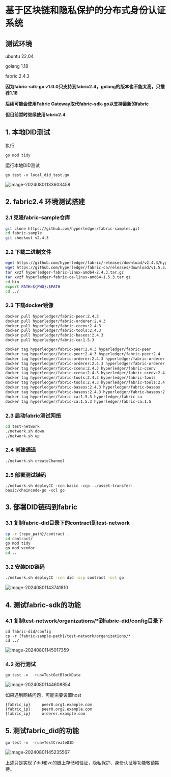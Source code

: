 # 基于区块链和隐私保护的分布式身份认证系统

## 测试环境
ubuntu 22.04

golang 1.18

fabric 2.4.3

**因为fabric-sdk-go v1.0.0只支持到fabric2.4，golang的版本也不能太高，只推荐1.18**

**后续可能会使用Fabric Gateway取代fabric-sdk-go以支持最新的fabric**

**但目前暂时继续使用fabric2.4**

## 1. 本地DID测试
执行
```shell
go mod tidy
```
运行本地DID测试
```shell
go test -v local_did_test.go
```

![image-20240801133603458](https://gitee.com/wujian2023/typora_images/raw/master/auto_upload/image-20240801133603458.png)

## 2. fabric2.4 环境测试搭建

### 2.1 克隆fabric-sample仓库

```bash
git clone https://github.com/hyperledger/fabric-samples.git
cd fabric-sample
git checkout v2.4.3
```

### 2.2 下载二进制文件

```bash
wget https://github.com/hyperledger/fabric/releases/download/v2.4.3/hyperledger-fabric-linux-amd64-2.4.3.tar.gz
wget https://github.com/hyperledger/fabric-ca/releases/download/v1.5.3/hyperledger-fabric-ca-linux-amd64-1.5.3.tar.gz
tar xvzf hyperledger-fabric-linux-amd64-2.4.3.tar.gz
tar xvzf hyperledger-fabric-ca-linux-amd64-1.5.3.tar.gz
cd bin
export PATH=${PWD}:$PATH
cd ../
```

### 2.3 下载docker镜像

```bash
docker pull hyperledger/fabric-peer:2.4.3
docker pull hyperledger/fabric-orderer:2.4.3
docker pull hyperledger/fabric-ccenv:2.4.3
docker pull hyperledger/fabric-tools:2.4.3
docker pull hyperledger/fabric-baseos:2.4.3
docker pull hyperledger/fabric-ca:1.5.3

docker tag hyperledger/fabric-peer:2.4.3 hyperledger/fabric-peer
docker tag hyperledger/fabric-peer:2.4.3 hyperledger/fabric-peer:2.4
docker tag hyperledger/fabric-orderer:2.4.3 hyperledger/fabric-orderer
docker tag hyperledger/fabric-orderer:2.4.3 hyperledger/fabric-orderer:2.4
docker tag hyperledger/fabric-ccenv:2.4.3 hyperledger/fabric-ccenv
docker tag hyperledger/fabric-ccenv:2.4.3 hyperledger/fabric-ccenv:2.4
docker tag hyperledger/fabric-tools:2.4.3 hyperledger/fabric-tools
docker tag hyperledger/fabric-tools:2.4.3 hyperledger/fabric-tools:2.4
docker tag hyperledger/fabric-baseos:2.4.3 hyperledger/fabric-baseos
docker tag hyperledger/fabric-baseos:2.4.3 hyperledger/fabric-baseos:2.4
docker tag hyperledger/fabric-ca:1.5.3 hyperledger/fabric-ca
docker tag hyperledger/fabric-ca:1.5.3 hyperledger/fabric-ca:1.5
```

### 2.3  启动fabric测试网络

```bash
cd test-network
./network.sh down
./network.sh up
```

### 2.4 创建通道

```bash
./network.sh createChannel
```

### 2.5 部署测试链码

```
./network.sh deployCC -ccn basic -ccp ../asset-transfer-basic/chaincode-go -ccl go
```

## 3. 部署DID链码到fabric

### 3.1 复制fabric-did目录下的contract到test-network

```bash
cp -r {repo_path}/contract .
cd contract/
go mod tidy
go mod vendor
cd ..
```

### 3.2 安装DID链码

```bash
./network.sh deployCC -ccn did -ccp contract -ccl go
```

![image-20240801143741810](https://gitee.com/wujian2023/typora_images/raw/master/auto_upload/image-20240801143741810.png)

## 4. 测试fabric-sdk的功能

### 4.1 复制test-network/organizations/*到fabric-did/config目录下

```
cd fabric-did/config
cp -r {fabric-sample-path}/test-network/organizations/* .
cd ../
```

![image-20240801145017359](https://gitee.com/wujian2023/typora_images/raw/master/auto_upload/image-20240801145017359.png)

### 4.2 运行测试

```
go test -v  -run=TestGetBlockData
```

![image-20240801144608854](https://gitee.com/wujian2023/typora_images/raw/master/auto_upload/image-20240801144608854.png)

如果遇到网络问题，可能需要设置host

```
{fabric_ip}     peer0.org1.example.com
{fabric_ip}     peer0.org2.example.com
{fabric_ip}     orderer.example.com
```

## 5. 测试fabric_did的功能

```
go test -v  -run=TestCreateDID 
```

![image-20240801145235567](https://gitee.com/wujian2023/typora_images/raw/master/auto_upload/image-20240801145235567.png)



上述只是实现了did和vc的链上存储和验证，隐私保护、身份认证等功能敬请期待。
